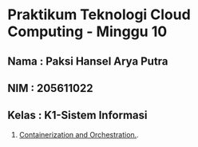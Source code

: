 Praktikum Teknologi Cloud Computing - Minggu 10
=====================

Nama : Paksi Hansel Arya Putra
--------
NIM : 205611022
--------
Kelas  : K1-Sistem Informasi
--------

1. [Containerization and Orchestration.](https://github.com/paksihansel/tekn-cloud-computing/blob/master/minggu-10/dockernetwork.md).
